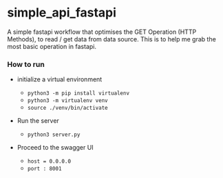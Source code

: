 # simple_api_fastapi
A simple fastapi workflow that optimises the GET Operation (HTTP Methods), to read / get data from data source. This is to help me grab the most basic operation in fastapi.  


### How to run
- initialize a virtual environment 
    - `python3 -m pip install virtualenv`
    - `python3 -m virtualenv venv`
    - `source ./venv/bin/activate`

- Run the server
    - `python3 server.py`

- Proceed to the swagger UI
    - `host = 0.0.0.0`
    - `port : 8001`